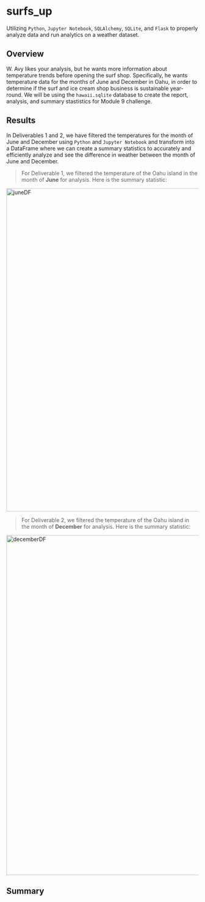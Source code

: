 # surfs_up
Utilizing `Python`, `Jupyter Notebook`, `SQLAlchemy`, `SQLite`, and `Flask` to properly analyze data and run analytics on a weather dataset. 

## Overview
W. Avy likes your analysis, but he wants more information about temperature trends before opening the surf shop. Specifically, he wants temperature data for the months of June and December in Oahu, in order to determine if the surf and ice cream shop business is sustainable year-round. We will be using the `hawaii.sqlite` database to create the report, analysis, and summary stastistics for Module 9 challenge. 

## Results
In Deliverables 1 and 2, we have filtered the temperatures for the month of June and December using `Python` and `Jupyter Notebook` and transform into a DataFrame where we can create a summary statistics to accurately and efficiently analyze and see the difference in weather between the month of June and December. 

> For Deliverable 1, we filtered the temperature of the Oahu island in the month of **June** for analysis. Here is the summary statistic: 
<img width="845" alt="juneDF" src="https://user-images.githubusercontent.com/95068439/155815248-3a702c9e-4496-46f7-87d7-648d49da9ec8.png">

> For Deliverable 2, we filtered the temperature of the Oahu island in the month of **December** for analysis. Here is the summary statistic: 
<img width="889" alt="decemberDF" src="https://user-images.githubusercontent.com/95068439/155815351-c04c37ee-693f-46ab-be34-b383331593be.png">




## Summary
